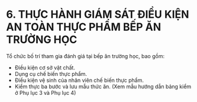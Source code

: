 # 6. THỰC HÀNH GIÁM SÁT ĐIỀU KIỆN AN TOÀN THỰC PHẨM BẾP ĂN TRƯỜNG HỌC

Tổ chức bố trí tham gia đánh giá tại bếp ăn trường học, bao gồm:
- Điều kiện cơ sở vật chất.
- Dụng cụ chế biến thực phẩm.
- Điều kiện vệ sinh của nhân viên chế biến thực phẩm.
- Kiểm thực ba bước và lưu mẫu thức ăn.
(Xem mẫu hướng dẫn bảng kiểm ở Phụ lục 3 và Phụ lục 4)